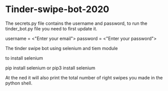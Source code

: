 # Tinder-swipe-bot-2020
The secrets.py file contains the username and password, to run the tinder_bot.py file you need to first update it.

username = <"Enter your email">
password = <"Enter your password">


The tinder swipe bot using selenium and tiem module

to install selenium

pip install selenium or pip3 install selenium

At the ned it will also print the total number of right swipes you made in the python shell.
